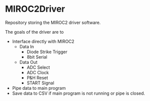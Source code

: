 # MIROC2Driver
Repository storing the MIROC2 driver software.

The goals of the driver are to

- Interface directly with MIROC2
	- Data In
		- Diode Strike Trigger
		- 8bit Serial
	- Data Out
		- ADC Select
		- ADC Clock
		- P&H Reset
		- START Signal
- Pipe data to main program
- Save data to CSV if main program is not running or pipe is closed.